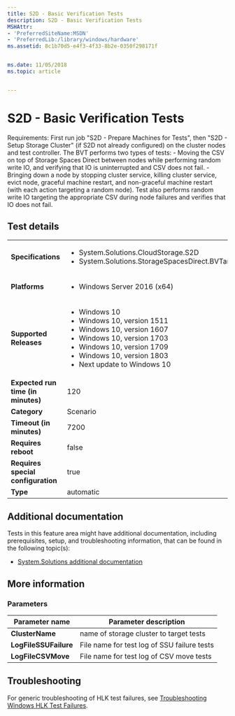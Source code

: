 ```yaml
---
title: S2D - Basic Verification Tests
description: S2D - Basic Verification Tests
MSHAttr:
- 'PreferredSiteName:MSDN'
- 'PreferredLib:/library/windows/hardware'
ms.assetid: 8c1b70d5-e4f3-4f33-8b2e-0350f298171f


ms.date: 11/05/2018
ms.topic: article


---
```


# <span id="p_hlk_test.68fd59d3-afe9-4a68-8c9d-ed2c69f6a070"></span>S2D - Basic Verification Tests


Requirements: First run job "S2D - Prepare Machines for Tests", then "S2D - Setup Storage Cluster" (if S2D not already configured) on the cluster nodes and test controller. The BVT performs two types of tests: - Moving the CSV on top of Storage Spaces Direct between nodes while performing random write IO, and verifying that IO is uninterrupted and CSV does not fail. - Bringing down a node by stopping cluster service, killing cluster service, evict node, graceful machine restart, and non-graceful machine restart (with each action targeting a random node). Test also performs random write IO targeting the appropriate CSV during node failures and verifies that IO does not fail.

## Test details

|||
|---|---|
| **Specifications**  | <ul><li>System.Solutions.CloudStorage.S2D</li><li>System.Solutions.StorageSpacesDirect.BVTandStress</li></ul> |  
| **Platforms**   | <ul><li>Windows Server 2016 (x64)</li></ul> |
| **Supported Releases** | <ul><li>Windows 10</li><li>Windows 10, version 1511</li><li>Windows 10, version 1607</li><li>Windows 10, version 1703</li><li>Windows 10, version 1709</li><li>Windows 10, version 1803</li><li>Next update to Windows 10</li></ul> |
|**Expected run time (in minutes)**| 120 |
|**Category**| Scenario |
|**Timeout (in minutes)**| 7200 |
|**Requires reboot**| false |
|**Requires special configuration**| true |
|**Type**| automatic |



## <span id="Additional_documentation"></span><span id="additional_documentation"></span><span id="ADDITIONAL_DOCUMENTATION"></span>Additional documentation


Tests in this feature area might have additional documentation, including prerequisites, setup, and troubleshooting information, that can be found in the following topic(s):

-   [System.Solutions additional documentation](system-solutions-additional-documentation.md)

## <span id="More_information"></span><span id="more_information"></span><span id="MORE_INFORMATION"></span>More information


### <span id="Parameters"></span><span id="parameters"></span><span id="PARAMETERS"></span>Parameters

| Parameter name        | Parameter description                       |
|-----------------------|---------------------------------------------|
| **ClusterName**       | name of storage cluster to target tests     |
| **LogFileSSUFailure** | File name for test log of SSU failure tests |
| **LogFileCSVMove**    | File name for test log of CSV move tests    |



## <span id="Troubleshooting"></span><span id="troubleshooting"></span><span id="TROUBLESHOOTING"></span>Troubleshooting


For generic troubleshooting of HLK test failures, see [Troubleshooting Windows HLK Test Failures](../user/troubleshooting-windows-hlk-test-failures.md).










